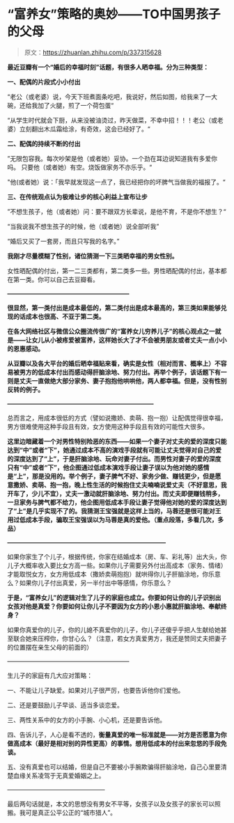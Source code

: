 # “富养女”策略的奥妙——TO中国男孩子的父母

> 原文：<https://zhuanlan.zhihu.com/p/337315628>

**最近豆瓣有一个“婚后的幸福时刻”话题，有很多人晒幸福。分为三种类型：**

**一、配偶的片段式小小付出**

“老公（或老婆）说，今天下班煮面条吃吧，我说好，然后如图，给我来了一大碗，还给我加了火腿，煎了一个荷包蛋“

“从学生时代就会下厨，从来没被油烫过，昨天做菜，不幸中招！！！老公（或老婆）立刻翻出木瓜霜给涂，有奇效，这会已经好了。“

**二、配偶的持续不断的付出**

”无限包容我。每次吵架是他（或者她）妥协。一个劲在耳边说知道我有多爱你吗。 只要他（或者她）有空。烧饭做家务不亦乐乎。“

"他(或者她）说：「我早就发现这一点了，我已经把你的坏脾气当做我的福报了。“

**三、在传统观点认为极难让步的核心利益上宣布让步**

”不想生孩子，他（或者她）问：要不跟双方长辈说，是他不育，不是你不想生？“

“当我说我不想生孩子的时候，他（或者她）说全部听我”

“婚后又买了一套房，而且只写我的名字。”

**我刚才尽量模糊了性别，诸位猜测一下三类晒幸福的男女性别。**

女性晒配偶的付出，第一二三类都有，第二类多一些。男性晒配偶的付出，基本都在第一类。你可以自己去豆瓣看。

**————————————————————**

**很显然，第一类付出是成本最低的，第二类付出是成本最高的，第三类如果能够兑现的话成本也很高、不亚于第二类。**

**在各大网络社区与微信公众圈流传很广的“富养女儿穷养儿子”的核心观点之一就是——让女儿从小被疼爱被富养，这样她长大了才不会被男朋友或者丈夫一点小小的恩惠感动。**

**从豆瓣以及各大平台的婚后晒幸福贴来看，确实是女性（相对而言、概率上）不容易被男方的低成本付出而感动得肝脑涂地、努力付出。再举个例子，该话题下有一则是丈夫一直做绝大部分家务、妻子抱抱他哄哄他，两人都幸福。但是，没有性别反转的例子。**

**————————————————————————**

总而言之，用成本很低的方式（譬如说撒娇、卖萌、抱一抱）让配偶觉得很幸福，男方很难使用这种手段且有效，女方使用这种手段且有效的可能性大很多。

**这里边暗藏着一个对男性特别险恶的东西——如果一个妻子对丈夫的爱的深度只能达到“中”或者“下”，她通过成本不高的演戏手段就有可能让丈夫觉得对自己的爱的深度达到了“上”，于是肝脑涂地、玩命对妻子付出。而男性对妻子的爱的深度只有“中”或者“下”，他企图通过低成本演戏手段让妻子误以为他对她的感情是“上”，那是没用的。举个例子，妻子脾气不好、家务少做、赚钱更少，但是愿意撒娇、卖萌、抱一抱，晚上性生活的时候抱住丈夫喃喃说爱丈夫（不好意思，我开车了，少儿不宜），丈夫一激动就肝脑涂地、努力付出。而丈夫即便赚钱稍多，一旦家务与脾气都不给力，他企图用低成本手段让妻子觉得他对她的爱的深度达到了“上”是几乎实现不了的。我猜测王宝强就是这样上当的，马蓉还是很可能对王用过低成本手段，骗取王宝强误以为马蓉是真的爱他。（重点段落，多看几次，多品）**

**——————————————————————————**

如果你家生了个儿子，根据传统，你家在结婚成本（房、车、彩礼等）出大头，你儿子大概率收入要比女方高一些。如果你儿子需要另外付出高成本（家务、情绪）才能取悦女方，女方用低成本（撒娇卖萌抱抱）就哄得你儿子肝脑涂地，你乐意么？如果你儿子付出真爱，另一半付出中等感情，你乐意么？

**于是，“富养女儿”的逻辑对生了儿子的家庭也成立。你要如何让你的儿子识别出女孩对他是真爱？你要如何让你儿子不要因为女方的小恩小惠就肝脑涂地、奉献终身？**

如果你真爱你的儿子，你的儿媳不真爱你的儿子，你儿子还傻乎乎把人生献给她甚至联合她来压榨你，你甘心么？（注意，若女方真爱男方，我还是赞同丈夫把妻子的位置摆在亲生父母的前面的）

————————————————————

生儿子的家庭有几大应对策略：

一、不能让儿子缺爱。如果对儿子很严厉，也要告诉他你们爱他。

二、还是要鼓励儿子早谈、适当多谈恋爱。

三、两性关系中的女方的小手腕、小心机，还是要告诉他。

四、告诉儿子，人心是看不透的，**衡量真爱的唯一标准就是——对方是否愿意为你做高成本（最好是相对别的异性更高）的事情。想用低成本的付出来忽悠的手段免谈。**

五、没有真爱也可以结婚，但是自己不要被小手腕欺骗得肝脑涂地，自己心里要清楚血缘关系凌驾于无真爱婚姻之上。

————————————————

最后两句话就是，本文的思想没有男女不平等，女孩子以及女孩子的家长可以照搬。我可是真正公平公正的“城市猎人”。